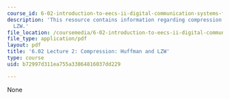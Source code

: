 ```yaml
---
course_id: 6-02-introduction-to-eecs-ii-digital-communication-systems-fall-2012
description: 'This resource contains information regarding compression: huffman and
  LZW.'
file_location: /coursemedia/6-02-introduction-to-eecs-ii-digital-communication-systems-fall-2012/b72997d311ea755a33864816037dd229_MIT6_02F12_lec02.pdf
file_type: application/pdf
layout: pdf
title: '6.02 Lecture 2: Compression: Huffman and LZW'
type: course
uid: b72997d311ea755a33864816037dd229

---
```

None